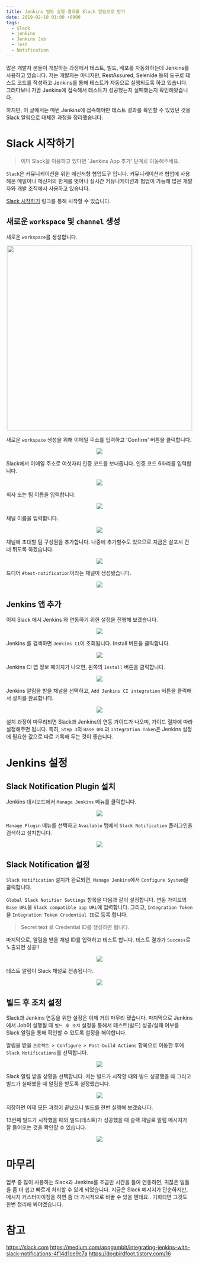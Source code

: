 ```yaml
---
title: Jenkins 빌드 실행 결과를 Slack 알림으로 받기 
date: 2019-02-18 01:00 +0900
tags:
  - Slack
  - jenkins
  - Jenkins Job
  - Test
  - Notification 
---
```

많은 개발자 분들이 개발하는 과정에서 테스트, 빌드, 배포를 자동화하는데 Jenkins를 사용하고 있습니다.
저는 개발자는 아니지만, RestAssured, Selenide 등의 도구로 테스트 코드를 작성하고 Jenkins를 통해 테스트가 자동으로 실행되도록 하고 있습니다.
그러다보니 가끔 Jenkins에 접속해서 테스트가 성공했는지 실패했는지 확인해왔습니다.

하지만, 이 글에서는 매번 Jenkins에 접속해야만 테스트 결과를 확인할 수 있었던 것을 Slack 알림으로 대체한 과정을 정리했습니다.

# Slack 시작하기

> 이미 Slack을 이용하고 있다면 `Jenkins App 추가' 단계로 이동해주세요.

`Slack`은 커뮤니케이션을 위한 메신저형 협업도구 입니다. 
커뮤니케이션과 협업에 사용해온 메일이나 메신저의 한계를 벗어나 실시간 커뮤니케이션과 협업이 가능해 많은 개발자와 개발 조직에서 사용하고 있습니다.

[Slack 시작하기](https://slack.com/get-started) 링크를 통해 시작할 수 있습니다.

## 새로운 `workspace` 및 `channel` 생성

새로운 `workspace`를 생성합니다.
<p align="center">
  <img src="/images/2019-02-18/start-with-a-workspace.png" style="width: 500px">
</p>

새로운 `workspace` 생성을 위해 이메일 주소를 입력하고 'Confirm' 버튼을 클릭합니다.
<p align="center">
  <img src="/images/2019-02-18/create-a-new-workspace.png">
</p>

Slack에서 이메일 주소로 여섯자리 인증 코드를 보내줍니다. 인증 코드 6자리를 입력합니다.
<p align="center">
  <img src="/images/2019-02-18/check-your-email.png">
</p>

회사 또는 팀 이름을 입력합니다.
<p align="center">
  <img src="/images/2019-02-18/your-company-or-team.png">
</p>

채널 이름을 입력합니다.
<p align="center">
  <img src="/images/2019-02-18/your-team-is-working-on.png">
</p>

채널에 초대할 팀 구성원을 추가합니다. 나중에 추가할수도 있으므로 지금은 살포시 건너 뛰도록 하겠습니다. 
<p align="center">
  <img src="/images/2019-02-18/add-teammates.png">
</p>

드디어 `#test-notification`이라는 채널이 생성됐습니다.
<p align="center">
  <img src="/images/2019-02-18/see-your-channel-in-slack.png">
</p>

## Jenkins 앱 추가

이제 Slack 에서 Jenkins 와 연동하기 위한 설정을 진행해 보겠습니다.
<p align="center">
  <img src="/images/2019-02-18/add-apps.png">
</p>

Jenkins 를 검색하면 `Jenkins CI`이 조회됩니다. Install 버튼을 클릭합니다.
<p align="center">
  <img src="/images/2019-02-18/browse-apps.png">
</p>

Jenkins CI 앱 정보 페이지가 나오면, 왼쪽의 `Install` 버튼을 클릭합니다.
<p align="center">
  <img src="/images/2019-02-18/jenkins-ci.png">
</p>

Jenkins 알림을 받을 채널을 선택하고, `Add Jenkins CI integration` 버튼을 클릭해서 설치를 완료합니다.
<p align="center">
  <img src="/images/2019-02-18/add-jenkins-ci-integration.png">
</p>

설치 과정이 마무리되면 Slack과 Jenkins의 연동 가이드가 나오며, 가이드 절차에 따라 설정해주면 됩니다. 특히, `Step 3`의 `Base URL`과 `Integration Token`은 Jenkins 설정에 필요한 값으로 따로 기록해 두는 것이 좋습니다.

# Jenkins 설정

## Slack Notification Plugin 설치

Jenkins 대시보드에서 `Manage Jenkins` 메뉴를 클릭합니다.
<p align="center">
  <img src="/images/2019-02-18/manage-jenkins.png">
</p>

`Manage Plugin` 메뉴를 선택하고 `Available` 탭에서 `Slack Notification` 플러그인을 검색하고 설치합니다.
<p align="center">
  <img src="/images/2019-02-18/plugin-slack-notification.png">
</p>

## Slack Notification 설정

`Slack Notification` 설치가 완료되면, `Manage Jenkins`에서 `Configure System`을 클릭합니다.

`Global Slack Notifier Settings` 항목을 다음과 같이 설정합니다.
연동 가이드의 `Base URL`을 `Slack compatible app URL`에 입력합니다. 그리고, `Integration Token`을 `Integration Token Credential ID`로 등록 합니다.

> Secret text 로 Credential ID를 생성하면 됩니다.

마지막으로, 알림을 받을 채널 ID를 입력하고 테스트 합니다. 테스트 결과가 `Success`로 노출되면 성공!!
<p align="center">
  <img src="/images/2019-02-18/slack-notifi-setting.png">
</p>

테스트 알림이 Slack 채널로 전송됩니다.
<p align="center">
  <img src="/images/2019-02-18/test-notifi.png">
</p>

## 빌드 후 조치 설정

Slack과 Jenkins 연동을 위한 설정은 이제 거의 마무리 됐습니다. 마지막으로 Jenkins 에서 Job이 실행될 때 `빌드 후 조치` 설정을 통해서 테스트(빌드) 성공/실패 여부를 Slack 알림을 통해 확인할 수 있도록 설정을 해야합니다.

알림을 받을 `프로젝트 > Configure > Post-build Actions` 항목으로 이동한 후에 `Slack Notifications`를 선택합니다.
<p align="center">
  <img src="/images/2019-02-18/add-post-build-action.png">
</p>

Slack 알림 받을 상황을 선택합니다. 저는 빌드가 시작할 때와 빌드 성공했을 때 그리고 빌드가 실패했을 때 알림을 받도록 설정했습니다.
<p align="center">
  <img src="/images/2019-02-18/slack-notifications.png">
</p>

저장하면 이제 모든 과정이 끝났으니 빌드를 한번 실행해 보겠습니다.

13번째 빌드가 시작했을 때와 빌드(테스트)가 성공했을 때 슬랙 채널로 알림 메시지가 잘 들어오는 것을 확인할 수 있습니다.
<p align="center">
  <img src="/images/2019-02-18/slack-notification-by-jenkins.png">
</p>

# 마무리

업무 중 많이 사용하는 Slack과 Jenkins를 조금만 시간을 들여 연동하면, 귀찮은 일들을 좀 더 쉽고 빠르게 처리할 수 있게 되었습니다. 지금은 Slack 메시지가 단순하지만, 메시지 커스터마이징을 하면 좀 더 가시적으로 바꿀 수 있을 텐데요.. 기회되면 그것도 한번 정리해 봐야겠습니다.

# 참고

https://slack.com
https://medium.com/appgambit/integrating-jenkins-with-slack-notifications-4f14d1ce9c7a
https://dogbirdfoot.tistory.com/16

